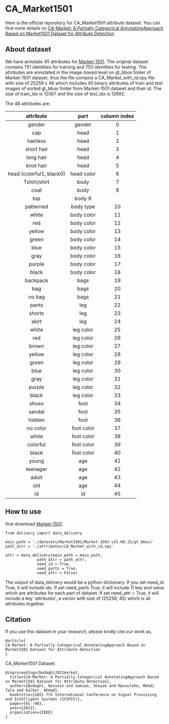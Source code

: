 # CA_Market1501 

Here is the official repository for CA_Market1501 attribute dataset. You can find more details on [CA-Market: A Partially Categorical AnnotatingApproach Based on Market1501 Dataset for Attribute Detection](10.1109/ICSPIS54653.2021.9729331)

## About dataset
We have annotate 45 attributes for [Market-1501](http://zheng-lab.cecs.anu.edu.au/Project/project_reid.html). 
The original dataset contains 751 identities for training and 750 identities for testing. 
The attributes are annotated in the image-based level on gt_bbox folder of Market-1501 dataset, 
thus the file contains a CA_Market_with_id.npy
 file with size of 25259 x 46 which includes 45 binary attributes of train and test images of sorted gt_bbox folder from Market-1501 dataset and their id.
The size of train_idx is 12567 and the size of test_idx is 12692. 


The 48 attributes are: 

| attribute | part | column index |
| :----: | :----: | :----: |
 gender | gender |  0
 cap | head | 1 |
 hairless   |   head      |       2|
 short hair |   head       |      3|
 long hair  |   head    |         4|
 knot hair   |  head          |   5|
 head (colorful1, black0)  |    head color    |   6|
 Tshirt/shirt | body | 7|
 coat       |   body     |        8|
 top         |  body             9|
 patterned  |   body type   |     10|
 white      |    body color   |    11|
 red        |   body color   |    12|
 yellow     |   body color   |    13|
 green      |   body color   |    14|
 blue       |   body color   |    15|
 gray       |   body color   |    16|
 purple     |   body color   |    17|
 black      |   body color   |   18|
 backpack   |   bags         |    19 |
 bag        |   bags         |    20|
 no bag    |    bags         |    21|
 pants     |    leg          |    22|
 shorts    |    leg          |    23|
 skirt     |    leg          |    24|
 white     |    leg color    |    25|
 red       |     leg color    |    26|
 brown     |    leg color    |    27|
 yellow    |    leg color    |    28|
 green     |    leg color    |    29|
 blue      |    leg color    |    30|
 gray      |     leg color    |    31|
 purple    |    leg color    |   32|
 black     |    leg color    |    33|
 shoes     |    foot         |    34|
 sandal    |    foot         |    35|
 hidden    |    foot         |    36|
 no color  |    foot color   |    37|
 white     |    foot color   |    38|
 colorful  |    foot color   |    39|
 black     |    foot color   |    40|
 young     |    age          |    41|
 teenager  |    age          |    42|
 adult     |    age          |    43|
 old       |    age          |    44|
 id        |    id           |    45| 
 
 ## How to use
 first download [Market-1501](http://zheng-lab.cecs.anu.edu.au/Project/project_reid.html). 

```
from delivery import data_delivery

main_path = './datasets/Market1501/Market-1501-v15.09.15/gt_bbox/'
path_attr = './attributes/CA_Market_with_id.npy'

attr = data_delivery(main_path = main_path,
              path_attr = path_attr,
              need_id = True,
              need_parts = True,
              need_attr = False)
``` 
The output of data_delivery would be a python dictionary. 
If you set need_id True, it will include ids. If set need_parts True, it will include 11 key and value which are attributes for each part of dataset.
If set need_attr = True, it will include a key 'attributes', a vector with size of (25259, 45) which is all attributes together.  
## Citation

If you use this dataset in your research, please kindly cite our work as,
```
@article{
CA-Market: A Partially Categorical AnnotatingApproach Based on Market1501 Dataset for Attribute Detection
}
```
CA_Market1501 Dataset:
```
@inproceedings{bodaghi2021market,
  title={CA-Market: A Partially Categorical AnnotatingApproach Based on Market1501 Dataset for Attribute Detection},
  author={Bodaghi, Hossein and Samiee, Shayan and Masoulehe, Mehdi Tale and Kalhor, Ahmad},
  booktitle={2021 7th International Conference on Signal Processing and Intelligent Systems (ICSPIS)},
  pages={01--08},
  year={2021},
  organization={IEEE}
}
```

